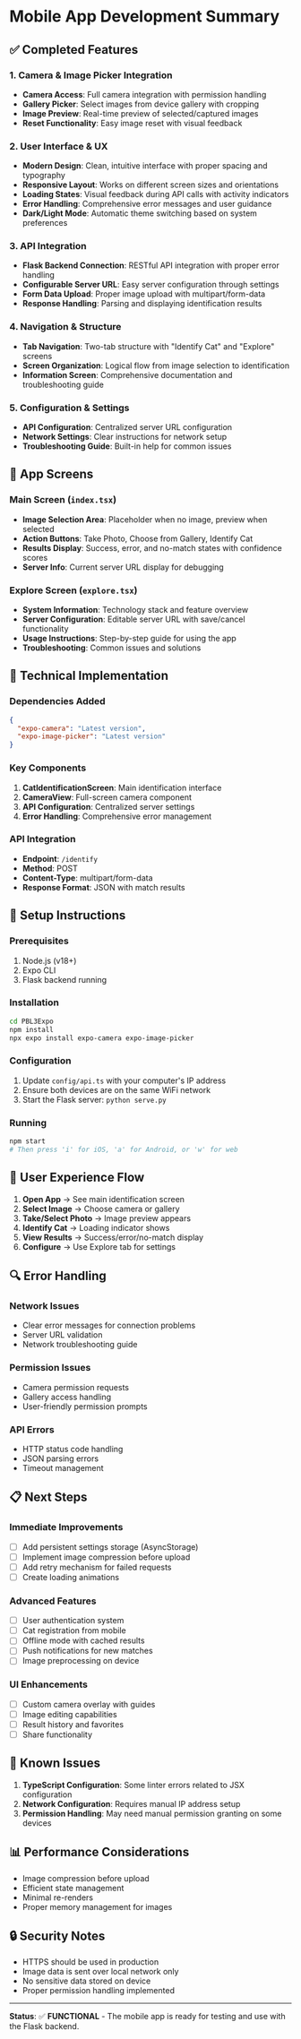# Mobile App Development Summary

## ✅ Completed Features

### 1. **Camera & Image Picker Integration**
- **Camera Access**: Full camera integration with permission handling
- **Gallery Picker**: Select images from device gallery with cropping
- **Image Preview**: Real-time preview of selected/captured images
- **Reset Functionality**: Easy image reset with visual feedback

### 2. **User Interface & UX**
- **Modern Design**: Clean, intuitive interface with proper spacing and typography
- **Responsive Layout**: Works on different screen sizes and orientations
- **Loading States**: Visual feedback during API calls with activity indicators
- **Error Handling**: Comprehensive error messages and user guidance
- **Dark/Light Mode**: Automatic theme switching based on system preferences

### 3. **API Integration**
- **Flask Backend Connection**: RESTful API integration with proper error handling
- **Configurable Server URL**: Easy server configuration through settings
- **Form Data Upload**: Proper image upload with multipart/form-data
- **Response Handling**: Parsing and displaying identification results

### 4. **Navigation & Structure**
- **Tab Navigation**: Two-tab structure with "Identify Cat" and "Explore" screens
- **Screen Organization**: Logical flow from image selection to identification
- **Information Screen**: Comprehensive documentation and troubleshooting guide

### 5. **Configuration & Settings**
- **API Configuration**: Centralized server URL configuration
- **Network Settings**: Clear instructions for network setup
- **Troubleshooting Guide**: Built-in help for common issues

## 📱 App Screens

### Main Screen (`index.tsx`)
- **Image Selection Area**: Placeholder when no image, preview when selected
- **Action Buttons**: Take Photo, Choose from Gallery, Identify Cat
- **Results Display**: Success, error, and no-match states with confidence scores
- **Server Info**: Current server URL display for debugging

### Explore Screen (`explore.tsx`)
- **System Information**: Technology stack and feature overview
- **Server Configuration**: Editable server URL with save/cancel functionality
- **Usage Instructions**: Step-by-step guide for using the app
- **Troubleshooting**: Common issues and solutions

## 🔧 Technical Implementation

### Dependencies Added
```json
{
  "expo-camera": "Latest version",
  "expo-image-picker": "Latest version"
}
```

### Key Components
1. **CatIdentificationScreen**: Main identification interface
2. **CameraView**: Full-screen camera component
3. **API Configuration**: Centralized server settings
4. **Error Handling**: Comprehensive error management

### API Integration
- **Endpoint**: `/identify`
- **Method**: POST
- **Content-Type**: multipart/form-data
- **Response Format**: JSON with match results

## 🚀 Setup Instructions

### Prerequisites
1. Node.js (v18+)
2. Expo CLI
3. Flask backend running

### Installation
```bash
cd PBL3Expo
npm install
npx expo install expo-camera expo-image-picker
```

### Configuration
1. Update `config/api.ts` with your computer's IP address
2. Ensure both devices are on the same WiFi network
3. Start the Flask server: `python serve.py`

### Running
```bash
npm start
# Then press 'i' for iOS, 'a' for Android, or 'w' for web
```

## 🎯 User Experience Flow

1. **Open App** → See main identification screen
2. **Select Image** → Choose camera or gallery
3. **Take/Select Photo** → Image preview appears
4. **Identify Cat** → Loading indicator shows
5. **View Results** → Success/error/no-match display
6. **Configure** → Use Explore tab for settings

## 🔍 Error Handling

### Network Issues
- Clear error messages for connection problems
- Server URL validation
- Network troubleshooting guide

### Permission Issues
- Camera permission requests
- Gallery access handling
- User-friendly permission prompts

### API Errors
- HTTP status code handling
- JSON parsing errors
- Timeout management

## 📋 Next Steps

### Immediate Improvements
- [ ] Add persistent settings storage (AsyncStorage)
- [ ] Implement image compression before upload
- [ ] Add retry mechanism for failed requests
- [ ] Create loading animations

### Advanced Features
- [ ] User authentication system
- [ ] Cat registration from mobile
- [ ] Offline mode with cached results
- [ ] Push notifications for new matches
- [ ] Image preprocessing on device

### UI Enhancements
- [ ] Custom camera overlay with guides
- [ ] Image editing capabilities
- [ ] Result history and favorites
- [ ] Share functionality

## 🐛 Known Issues

1. **TypeScript Configuration**: Some linter errors related to JSX configuration
2. **Network Configuration**: Requires manual IP address setup
3. **Permission Handling**: May need manual permission granting on some devices

## 📊 Performance Considerations

- Image compression before upload
- Efficient state management
- Minimal re-renders
- Proper memory management for images

## 🔒 Security Notes

- HTTPS should be used in production
- Image data is sent over local network only
- No sensitive data stored on device
- Proper permission handling implemented

---

**Status**: ✅ **FUNCTIONAL** - The mobile app is ready for testing and use with the Flask backend. 